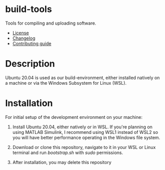 # build-tools
Tools for compiling and uploading software.
   * [License](LICENSE.md)
   * [Changelog](CHANGELOG.md)
   * [Contributing guide](CONTRIBUTING.md)

# Description
Ubuntu 20.04 is used as our build-environment, either installed natively on a machine or via the Windows Subsystem for Linux (WSL).

# Installation
For initial setup of the development environment on your machine:

1. Install Ubuntu 20.04, either natively or in WSL. If you're planning on using MATLAB Simulink, I recommend using WSL1 instead of WSL2 so you will have better performance operating in the Windows file system. 

2. Download or clone this repository, navigate to it in your WSL or Linux terminal and run *bootstrap.sh* with *sudo* permissions.

3. After installation, you may delete this repository
